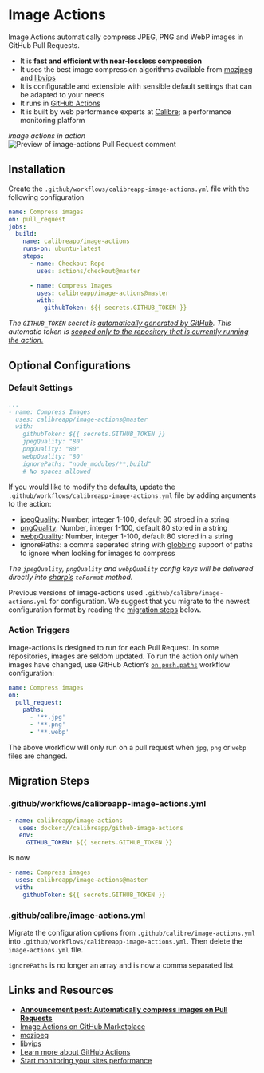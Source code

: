 # Image Actions

Image Actions automatically compress JPEG, PNG and WebP images in GitHub Pull Requests.

- It is **fast and efficient with near-lossless compression**
- It uses the best image compression algorithms available from [mozjpeg](https://github.com/mozilla/mozjpeg) and [libvips](https://github.com/libvips/libvips)
- It is configurable and extensible with sensible default settings that can be adapted to your needs
- It runs in [GitHub Actions](https://github.com/features/actions)
- It is built by web performance experts at [Calibre](https://calibreapp.com/); a performance monitoring platform

_image actions in action_  
![Preview of image-actions Pull Request comment](https://user-images.githubusercontent.com/924/62024579-e1470d00-b218-11e9-8655-693ea42ba0f7.png)

## Installation

Create the `.github/workflows/calibreapp-image-actions.yml` file with the following configuration

```yml
name: Compress images
on: pull_request
jobs:
  build:
    name: calibreapp/image-actions
    runs-on: ubuntu-latest
    steps:
      - name: Checkout Repo
        uses: actions/checkout@master

      - name: Compress Images
        uses: calibreapp/image-actions@master
        with:
          githubToken: ${{ secrets.GITHUB_TOKEN }}
```

_The `GITHUB_TOKEN` secret is [automatically generated by GitHub](https://help.github.com/en/articles/virtual-environments-for-github-actions#github_token-secret). This automatic token is [scoped only to the repository that is currently running the action.](https://help.github.com/en/articles/virtual-environments-for-github-actions#token-permissions)_

## Optional Configurations

### Default Settings

```yml
...
- name: Compress Images
  uses: calibreapp/image-actions@master
  with:
    githubToken: ${{ secrets.GITHUB_TOKEN }}
    jpegQuality: "80"
    pngQuality: "80"
    webpQuality: "80"
    ignorePaths: "node_modules/**,build"
    # No spaces allowed
```

If you would like to modify the defaults, update the `.github/workflows/calibreapp-image-actions.yml` file by adding arguments to the action:

- [jpegQuality](http://sharp.pixelplumbing.com/en/stable/api-output/#jpeg): Number, integer 1-100, default 80 stroed in a string
- [pngQuality](http://sharp.pixelplumbing.com/en/stable/api-output/#png): Number, integer 1-100, default 80 stored in a string
- [webpQuality](http://sharp.pixelplumbing.com/en/stable/api-output/#webp): Number, integer 1-100, default 80 stored in a string
- ignorePaths: a comma seperated string with [globbing](https://www.npmjs.com/package/glob) support of paths to ignore when looking for images to compress

_The `jpegQuality`, `pngQuality` and `webpQuality` config keys will be delivered directly into [sharp’s](http://sharp.pixelplumbing.com) `toFormat` method._

Previous versions of image-actions used `.github/calibre/image-actions.yml` for configuration. We suggest that you migrate to the newest configuration format by reading the [migration steps](#migration-steps) below.

### Action Triggers

image-actions is designed to run for each Pull Request. In some repositories, images are seldom updated. To run the action only when images have changed, use GitHub Action’s [`on.push.paths`](https://help.github.com/en/actions/automating-your-workflow-with-github-actions/workflow-syntax-for-github-actions#onpushpull_requestpaths) workflow configuration:

```yml
name: Compress images
on: 
  pull_request:
    paths:
      - '**.jpg'
      - '**.png'
      - '**.webp'
```

The above workflow will only run on a pull request when `jpg`, `png` or `webp` files are changed.

## Migration Steps

### .github/workflows/calibreapp-image-actions.yml

```yml
- name: calibreapp/image-actions
   uses: docker://calibreapp/github-image-actions	
   env:
     GITHUB_TOKEN: ${{ secrets.GITHUB_TOKEN }}
```

is now 

```yml
- name: Compress images
  uses: calibreapp/image-actions@master
  with:
    githubToken: ${{ secrets.GITHUB_TOKEN }}
```

### .github/calibre/image-actions.yml

Migrate the configuration options from `.github/calibre/image-actions.yml` into `.github/workflows/calibreapp-image-actions.yml`. Then delete the `image-actions.yml` file.

`ignorePaths` is no longer an array and is now a comma separated list

## Links and Resources

- **[Announcement post: Automatically compress images on Pull Requests](https://calibreapp.com/blog/compress-images-in-prs/)**
- [Image Actions on GitHub Marketplace](https://github.com/marketplace/actions/image-actions)
- [mozjpeg](https://github.com/mozilla/mozjpeg)
- [libvips](https://github.com/libvips/libvips)
- [Learn more about GitHub Actions](https://github.com/features/actions)
- [Start monitoring your sites performance](https://calibreapp.com/)

